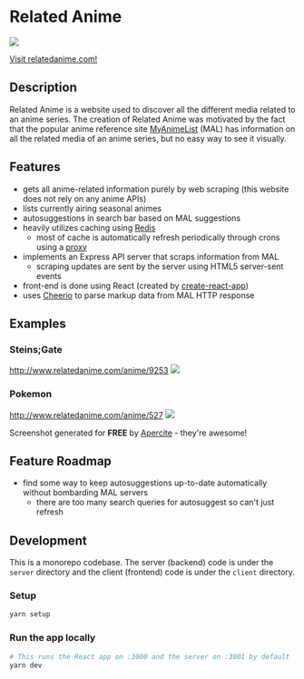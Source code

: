# Related Anime

<img src="https://aprc.it/api/1200x630/http://relatedanime.com/">

[Visit relatedanime.com!](http://www.relatedanime.com/)

## Description

Related Anime is a website used to discover all the different media related to an anime series.
The creation of Related Anime was motivated by the fact that the popular anime reference site [MyAnimeList](https://myanimelist.net/) (MAL) has information on all the related media of an anime series, but no easy way to see it visually.

## Features

- gets all anime-related information purely by web scraping (this website does not rely on any anime APIs)
- lists currently airing seasonal animes
- autosuggestions in search bar based on MAL suggestions
- heavily utilizes caching using [Redis](https://redis.io/)
  - most of cache is automatically refresh periodically through crons using a [proxy](https://github.com/Fondson/relatedanime-proxy)
- implements an Express API server that scraps information from MAL
  - scraping updates are sent by the server using HTML5 server-sent events
- front-end is done using React (created by [create-react-app](https://github.com/facebookincubator/create-react-app))
- uses [Cheerio](https://github.com/cheeriojs/cheerio) to parse markup data from MAL HTTP response

## Examples

### Steins;Gate

http://www.relatedanime.com/anime/9253
<img src="https://aprc.it/api/1200x630/http://www.relatedanime.com/anime/9253">

### Pokemon

http://www.relatedanime.com/anime/527
<img src="https://aprc.it/api/1200x630/http://www.relatedanime.com/anime/527">

Screenshot generated for **FREE** by [Apercite](https://apercite.fr/en/) - they're awesome!

## Feature Roadmap

- find some way to keep autosuggestions up-to-date automatically without bombarding MAL servers
  - there are too many search queries for autosuggest so can't just refresh

## Development

This is a monorepo codebase. The server (backend) code is under the `server` directory and the client (frontend) code is under the `client` directory.

### Setup

```bash
yarn setup
```

### Run the app locally

```bash
# This runs the React app on :3000 and the server on :3001 by default
yarn dev
```
